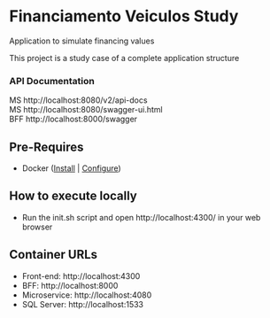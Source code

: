 # Financiamento Veiculos Study
Application to simulate financing values

This project is a study case of a complete application structure

### API Documentation

MS http://localhost:8080/v2/api-docs  
MS http://localhost:8080/swagger-ui.html  
BFF http://localhost:8000/swagger  

## Pre-Requires
- Docker ([Install](https://docs.docker.com/v17.09/engine/installation/linux/docker-ce/ubuntu/ "Install") | [Configure](https://docs.docker.com/v17.09/engine/installation/linux/linux-postinstall/ "Configure"))

## How to execute locally

- Run the init.sh script and open http://localhost:4300/ in your web browser

## Container URLs
  - Front-end: http://localhost:4300
  - BFF: http://localhost:8000
  - Microservice: http://localhost:4080
  - SQL Server: http://localhost:1533
